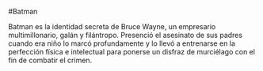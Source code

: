 #Batman

Batman es la identidad secreta de Bruce Wayne, un empresario multimillonario, galán y filántropo. 
Presenció el asesinato de sus padres cuando era niño lo marcó profundamente y lo llevó a entrenarse en la perfección física e intelectual para ponerse un disfraz de murciélago
con el fin de combatir el crimen.

